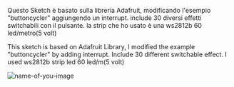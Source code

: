 
Questo Sketch è basato sulla libreria Adafruit, modificando l'esempio "buttoncycler" aggiungendo un interrupt.
include 30 diversi effetti switchabili con il pulsante.
la strip che ho usato è una ws2812b 60 led/metro(5 volt)


This sketch is based on Adafruit Library, I modified the example "buttoncycler" by adding interrupt.
Include 30 different switchable effect.
I used ws2812b strip led 60 led/m(5 volt)

![name-of-you-image](https://your-copied-image-address)
